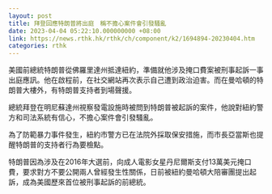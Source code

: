 ```yaml
---
layout: post
title: 拜登回應特朗普將出庭　稱不擔心案件會引發騷亂
date: 2023-04-04 05:22:10.000000000 +08:00
link: https://news.rthk.hk/rthk/ch/component/k2/1694894-20230404.htm
categories: rthk
---
```


美國前總統特朗普從佛羅里達州抵達紐約，準備就他涉及掩口費案被刑事起訴一事出庭應訊。他在啟程前，在社交網站再次表示自己遭到政治迫害。而在曼哈頓的特朗普大樓外，有特朗普支持者到場聲援。

總統拜登在明尼蘇達州視察發電設施時被問到特朗普被起訴的案件，他說對紐約警方和司法系統有信心，不擔心案件會引發騷亂。

為了防範暴力事件發生，紐約市警方已在法院外採取保安措施，而市長亞當斯也提醒特朗普的支持者行為要檢點。

特朗普因為涉及在2016年大選前，向成人電影女星丹尼爾斯支付13萬美元掩口費，要求對方不要公開兩人曾經發生性關係，日前被紐約曼哈頓大陪審團提出起訴，成為美國歷來首位被刑事起訴的前總統。
